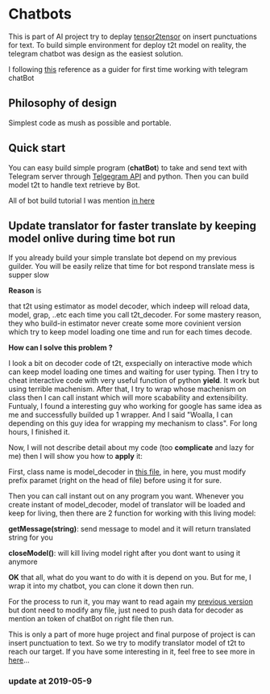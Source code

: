 # Chatbots
This is part of AI project try to deplay [tensor2tensor](https://github.com/tensorflow/tensor2tensor) on insert punctuations for text. To build simple environment for deploy t2t model on reality, the telegram chatbot was design as the easiest solution.

I following [this](https://chatbotslife.com/your-first-chatbot-using-telegram-and-python-part-1-796894016ba8) reference as a guider for first time working with telegram chatBot

## Philosophy of design
Simplest code as mush as possible and portable.

## Quick start 
You can easy build simple program (**chatBot**) to take and send text with Telegram server through [Telgegram API](https://core.telegram.org/) and python. Then you can build model t2t to handle text retrieve by Bot.

All of bot build tutorial I was mention [in here](https://github.com/larycoder/chatbots/blob/master/README.md)

## Update translator for faster translate by keeping model onlive during time bot run
If you already build your simple translate bot depend on my previous guilder. You will be easily relize that time for bot respond translate mess is supper slow

**Reason** is

that t2t using estimator as model decoder, which indeep will reload data, model, grap, ..etc each time you call t2t_decoder. For some mastery reason, they who build-in estimator never create some more covinient version which try to keep model loading one time and run for each times decode. 

**How can I solve this problem ?**

I look a bit on decoder code of t2t, exspecially on interactive mode which can keep model loading one times and waiting for user typing. Then I try to cheat interactive code with very useful function of python **yield**. It work but using terrible machenism. After that, I try to wrap whose machenism on class then I can call instant which will more scabability and extensibility. Funtualy, I found a interesting guy who working for google has same idea as me and successfully builded up 1 wrapper. And I said "Woalla, I can depending on this guy idea for wrapping my mechanism to class". For long hours, I finished it.

Now, I will not describe detail about my code (too **complicate** and lazy for me) then I will show you how to **apply** it: 

First, class name is model_decoder in [this file](https://github.com/larycoder/chatbots/blob/decode_Server/decode_server.py), in here, you must modify prefix paramet (right on the head of file) before using it for sure.

Then you can call instant out on any program you want. Whenever you create instant of model_decoder, model of translator will be loaded and keep for living, then there are 2 function for working with this living model:

**getMessage(string)**: send message to model and it will return translated string for you

**closeModel()**: will kill living model right after you dont want to using it anymore

**OK** that all, what do you want to do with it is depend on you. But for me, I wrap it into my chatbot, you can clone it down then run.

For the process to run it, you may want to read again my [previous version](https://github.com/larycoder/chatbots/blob/master/README.md) but dont need to modify any file, just need to push data for decoder as mention an token of chatBot on right file then run.

This is only a part of more huge project and final purpose of project is can insert punctuation to text. So we try to modify translator model of t2t to reach our target. If you have some interesting in it, feel free to see more in [here](https://github.com/linhhonblade/try-tensor2tensor/tree/master/custom_data)...





### update at 2019-05-9
